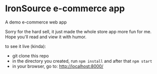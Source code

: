 IronSource e-commerce app
===============
A demo e-commerce web app
 
Sorry for the hard sell, it just made the whole store app more fun for me.
Hope you'll read and view it with humor.


to see it live (kinda):
- git clone this repo
- in the directory you created, run <code>npm install</code> and after that <code>npm start</code>
- in your browser, go to: [http://localhost:8000/](http://localhost:8000/)